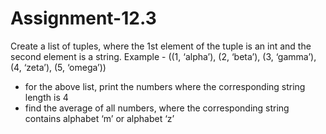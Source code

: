 # Assignment-12.3

Create a list of tuples, where the 1st element of the tuple is an int and the second
element is a string.
Example - ((1, ‘alpha’), (2, ‘beta’), (3, ‘gamma’), (4, ‘zeta’), (5, ‘omega’))
- for the above list, print the numbers where the corresponding string length is 4
- find the average of all numbers, where the corresponding string contains alphabet ‘m’
or alphabet ‘z’
